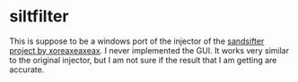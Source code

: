 # siltfilter
This is suppose to be a windows port of the injector of the [sandsifter project by xoreaxeaxeax](https://github.com/xoreaxeaxeax/sandsifter). I never implemented the GUI. It works very similar to the original injector, but I am not sure if the result that I am getting are accurate.
